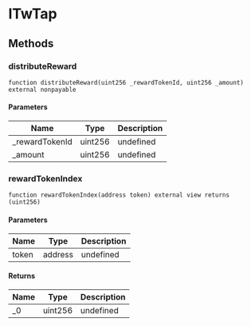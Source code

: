 # ITwTap









## Methods

### distributeReward

```solidity
function distributeReward(uint256 _rewardTokenId, uint256 _amount) external nonpayable
```





#### Parameters

| Name | Type | Description |
|---|---|---|
| _rewardTokenId | uint256 | undefined |
| _amount | uint256 | undefined |

### rewardTokenIndex

```solidity
function rewardTokenIndex(address token) external view returns (uint256)
```





#### Parameters

| Name | Type | Description |
|---|---|---|
| token | address | undefined |

#### Returns

| Name | Type | Description |
|---|---|---|
| _0 | uint256 | undefined |




